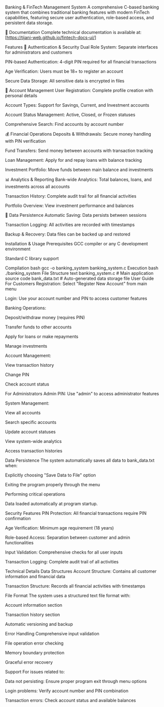 Banking & FinTech Management System
A comprehensive C-based banking system that combines traditional banking features with modern FinTech capabilities, featuring secure user authentication, role-based access, and persistent data storage.

📖 Documentation
Complete technical documentation is available at: [https://tijani-web.github.io/fintech-docs-ui/]

Features
🔐 Authentication & Security
Dual Role System: Separate interfaces for administrators and customers

PIN-based Authentication: 4-digit PIN required for all financial transactions

Age Verification: Users must be 18+ to register an account

Secure Data Storage: All sensitive data is encrypted in files

🏦 Account Management
User Registration: Complete profile creation with personal details

Account Types: Support for Savings, Current, and Investment accounts

Account Status Management: Active, Closed, or Frozen statuses

Comprehensive Search: Find accounts by account number

💰 Financial Operations
Deposits & Withdrawals: Secure money handling with PIN verification

Fund Transfers: Send money between accounts with transaction tracking

Loan Management: Apply for and repay loans with balance tracking

Investment Portfolio: Move funds between main balance and investments

📊 Analytics & Reporting
Bank-wide Analytics: Total balances, loans, and investments across all accounts

Transaction History: Complete audit trail for all financial activities

Portfolio Overview: View investment performance and balances

💾 Data Persistence
Automatic Saving: Data persists between sessions

Transaction Logging: All activities are recorded with timestamps

Backup & Recovery: Data files can be backed up and restored

Installation & Usage
Prerequisites
GCC compiler or any C development environment

Standard C library support

Compilation
bash
gcc -o banking_system banking_system.c
Execution
bash
./banking_system
File Structure
text
banking_system.c      # Main application source code
bank_data.txt         # Auto-generated data storage file
User Guide
For Customers
Registration: Select "Register New Account" from main menu

Login: Use your account number and PIN to access customer features

Banking Operations:

Deposit/withdraw money (requires PIN)

Transfer funds to other accounts

Apply for loans or make repayments

Manage investments

Account Management:

View transaction history

Change PIN

Check account status

For Administrators
Admin PIN: Use "admin" to access administrator features

System Management:

View all accounts

Search specific accounts

Update account statuses

View system-wide analytics

Access transaction histories

Data Persistence
The system automatically saves all data to bank_data.txt when:

Explicitly choosing "Save Data to File" option

Exiting the program properly through the menu

Performing critical operations

Data loaded automatically at program startup.

Security Features
PIN Protection: All financial transactions require PIN confirmation

Age Verification: Minimum age requirement (18 years)

Role-based Access: Separation between customer and admin functionalities

Input Validation: Comprehensive checks for all user inputs

Transaction Logging: Complete audit trail of all activities

Technical Details
Data Structures
Account Structure: Contains all customer information and financial data

Transaction Structure: Records all financial activities with timestamps

File Format
The system uses a structured text file format with:

Account information section

Transaction history section

Automatic versioning and backup

Error Handling
Comprehensive input validation

File operation error checking

Memory boundary protection

Graceful error recovery

Support
For issues related to:

Data not persisting: Ensure proper program exit through menu options

Login problems: Verify account number and PIN combination

Transaction errors: Check account status and available balances
